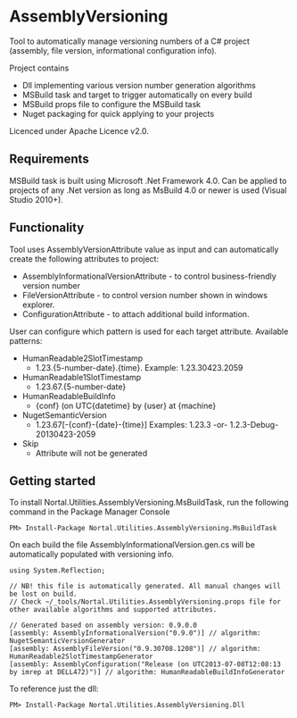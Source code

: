 AssemblyVersioning
==================

Tool to automatically manage versioning numbers of a C# project (assembly, file version, informational configuration info).

Project contains
* Dll implementing various version number generation algorithms
* MSBuild task and target to trigger automatically on every build
* MSBuild props file to configure the MSBuild task
* Nuget packaging for quick applying to your projects 

Licenced under Apache Licence v2.0.

Requirements
-------------
MSBuild task is built using Microsoft .Net Framework 4.0. 
Can be applied to projects of any .Net version as long as MsBuild 4.0 or newer is used (Visual Studio 2010+).

Functionality
-------------
Tool uses AssemblyVersionAttribute value as input and can automatically create the following attributes to project:
* AssemblyInformationalVersionAttribute - to control business-friendly version number
* FileVersionAttribute - to control version number shown in windows explorer.
* ConfigurationAttribute - to attach additional build information.

User can configure which pattern is used for each target attribute. Available patterns:
* HumanReadable2SlotTimestamp
  * 1.23.{5-number-date}.{time}.    Example: 1.23.30423.2059
* HumanReadable1SlotTimestamp
  * 1.23.67.{5-number-date}
* HumanReadableBuildInfo
  * {conf} (on UTC{datetime} by {user} at {machine}
* NugetSemanticVersion
  * 1.23.67[-{conf}-{date}-{time}]    Examples: 1.23.3 -or- 1.2.3-Debug-20130423-2059
* Skip
  * Attribute will not be generated

Getting started
---------------
To install Nortal.Utilities.AssemblyVersioning.MsBuildTask, run the following command in the  Package Manager Console 
```
PM> Install-Package Nortal.Utilities.AssemblyVersioning.MsBuildTask
```
On each build the file AssemblyInformationalVersion.gen.cs will be automatically populated with versioning info.

```
using System.Reflection;

// NB! this file is automatically generated. All manual changes will be lost on build.
// Check ~/_tools/Nortal.Utilities.AssemblyVersioning.props file for other available algorithms and supported attributes.

// Generated based on assembly version: 0.9.0.0
[assembly: AssemblyInformationalVersion("0.9.0")] // algorithm: NugetSemanticVersionGenerator
[assembly: AssemblyFileVersion("0.9.30708.1208")] // algorithm: HumanReadable2SlotTimestampGenerator
[assembly: AssemblyConfiguration("Release (on UTC2013-07-08T12:08:13 by imrep at DELL472)")] // algorithm: HumanReadableBuildInfoGenerator
```

To reference just the dll:
```
PM> Install-Package Nortal.Utilities.AssemblyVersioning.Dll
```

